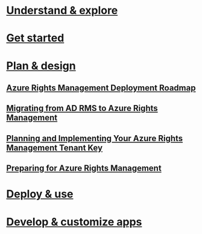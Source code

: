 # [Understand & explore](./understand-explore/azure-rights-management.html)
# [Get started](./get-started/requirements-for-azure-rights-management.html)
# [Plan & design](./plan-design/azure-rights-management-deployment-roadmap.html)
## [Azure Rights Management Deployment Roadmap](azure-rights-management-deployment-roadmap.md)
## [Migrating from AD RMS to Azure Rights Management](migrating-from-ad-rms-to-azure-rights-management.md)
## [Planning and Implementing Your Azure Rights Management Tenant Key](planning-and-implementing-your-azure-rights-management-tenant-key.md)
## [Preparing for Azure Rights Management](preparing-for-azure-rights-management.md)
# [Deploy & use](./deploy-use/activating-azure-rights-management.html)
# [Develop & customize apps](./sdk/4.2/api/winrt/Microsoft.RightsManagement.html)